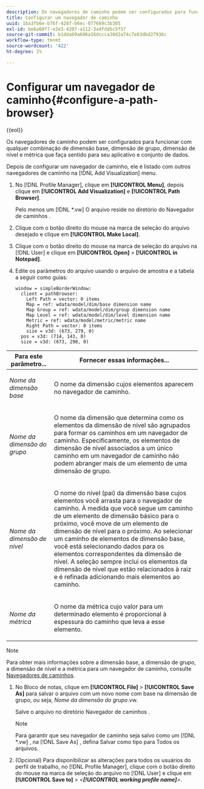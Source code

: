 ```yaml
---
description: Os navegadores de caminho podem ser configurados para funcionar com qualquer combinação de dimensão base, dimensão de grupo, dimensão de nível e métrica que faça sentido para seu aplicativo e conjunto de dados.
title: Configurar um navegador de caminho
uuid: 1ba3fb6e-b76f-428f-b6ec-077669c3b305
exl-id: be6a68f7-e3e3-4207-a112-3a4fdd5c5f57
source-git-commit: b1dda69a606a16dccca30d2a74c7e63dbd27936c
workflow-type: tm+mt
source-wordcount: '422'
ht-degree: 1%

---
```


# Configurar um navegador de caminho{#configure-a-path-browser}

{{eol}}

Os navegadores de caminho podem ser configurados para funcionar com qualquer combinação de dimensão base, dimensão de grupo, dimensão de nível e métrica que faça sentido para seu aplicativo e conjunto de dados.

Depois de configurar um navegador de caminho, ele é listado com outros navegadores de caminho na [!DNL Add Visualization] menu.

1. No [!DNL Profile Manager], clique em **[!UICONTROL Menu]**, depois clique em **[!UICONTROL Add Visualization]** e **[!UICONTROL Path Browser]**.

   Pelo menos um [!DNL *.vw] O arquivo reside no diretório do Navegador de caminhos .

1. Clique com o botão direito do mouse na marca de seleção do arquivo desejado e clique em **[!UICONTROL Make Local]**.
1. Clique com o botão direito do mouse na marca de seleção do arquivo na [!DNL User] e clique em **[!UICONTROL Open]** > **[!UICONTROL in Notepad]**.
1. Edite os parâmetros do arquivo usando o arquivo de amostra e a tabela a seguir como guias:

   ```
   window = simpleBorderWindow: 
     client = pathBrowser: 
       Left Path = vector: 0 items
       Map = ref: wdata/model/dim/base dimension name
       Map Group = ref: wdata/model/dim/group dimension name
       Map Level = ref: wdata/model/dim/level dimension name
       Metric = ref: wdata/model/metric/metric name
       Right Path = vector: 0 items
       size = v3d: (673, 279, 0)
     pos = v3d: (714, 143, 0)
     size = v3d: (673, 298, 0)
   ```

<table id="table_1DCCB4B24B554B72A781B304B5EB155E"> 
 <thead> 
  <tr> 
   <th colname="col1" class="entry"> Para este parâmetro... </th> 
   <th colname="col2" class="entry"> Fornecer essas informações... </th> 
  </tr> 
 </thead>
 <tbody> 
  <tr> 
   <td colname="col1"> <p><i>Nome da dimensão base</i> </p> </td> 
   <td colname="col2"> <p>O nome da dimensão cujos elementos aparecem no navegador de caminho. </p> </td> 
  </tr> 
  <tr> 
   <td colname="col1"> <p><i>Nome da dimensão do grupo</i> </p> </td> 
   <td colname="col2"> <p>O nome da dimensão que determina como os elementos da dimensão de nível são agrupados para formar os caminhos em um navegador de caminho. Especificamente, os elementos de dimensão de nível associados a um único caminho em um navegador de caminho não podem abranger mais de um elemento de uma dimensão de grupo. </p> </td> 
  </tr> 
  <tr> 
   <td colname="col1"> <p><i>Nome da dimensão de nível</i> </p> </td> 
   <td colname="col2"> <p>O nome do nível (pai) da dimensão base cujos elementos você arrasta para o navegador de caminho. À medida que você segue um caminho de um elemento de dimensão básico para o próximo, você move de um elemento de dimensão de nível para o próximo. Ao selecionar um caminho de elementos de dimensão base, você está selecionando dados para os elementos correspondentes da dimensão de nível. A seleção sempre inclui os elementos da dimensão de nível que estão relacionados à raiz e é refinada adicionando mais elementos ao caminho. </p> </td> 
  </tr> 
  <tr> 
   <td colname="col1"> <p><i>Nome da métrica</i> </p> </td> 
   <td colname="col2"> <p>O nome da métrica cujo valor para um determinado elemento é proporcional à espessura do caminho que leva a esse elemento. </p> </td> 
  </tr> 
 </tbody> 
</table>

>[!NOTE]
>
>Para obter mais informações sobre a dimensão base, a dimensão de grupo, a dimensão de nível e a métrica para um navegador de caminho, consulte [Navegadores de caminhos](../../../home/c-get-started/c-analysis-vis/c-path-browsers/c-path-browsers.md#concept-f2e9fdafed6e49c2bd111ab425cd6e2b).

1. No Bloco de notas, clique em **[!UICONTROL File]** > **[!UICONTROL Save As]** para salvar o arquivo com um novo nome com base na dimensão de grupo, ou seja, *Nome da dimensão do grupo*.vw.

   Salve o arquivo no diretório Navegador de caminhos .

   >[!NOTE]
   >
   >Para garantir que seu navegador de caminho seja salvo como um [!DNL *.vw] , na [!DNL Save As] , defina Salvar como tipo para Todos os arquivos.

1. (Opcional) Para disponibilizar as alterações para todos os usuários do perfil de trabalho, no [!DNL Profile Manager], clique com o botão direito do mouse na marca de seleção do arquivo no [!DNL User] e clique em **[!UICONTROL Save to]** > *&lt;**[!UICONTROL working profile name]**>*.
